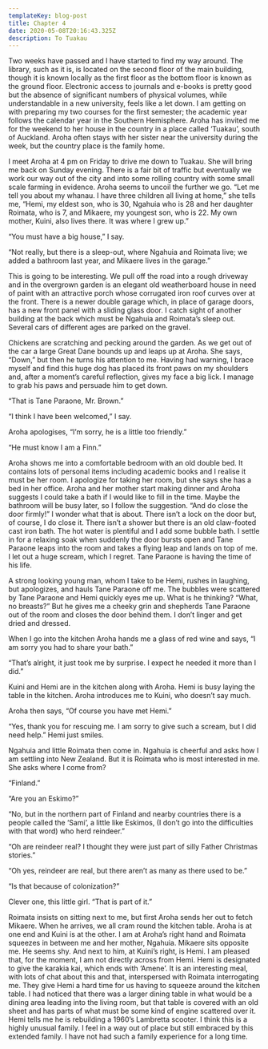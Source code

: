 ```yaml
---
templateKey: blog-post
title: Chapter 4
date: 2020-05-08T20:16:43.325Z
description: To Tuakau
---
```

Two weeks have passed and I have started to find my way around. The library, such as it is, is located on the second floor of the main building, though it is known locally as the first floor as the bottom floor is known as the ground floor. Electronic access to journals and e-books is pretty good but the absence of significant numbers of physical volumes, while understandable in a new university, feels like a let down. I am getting on with preparing my two courses for the first semester; the academic year follows the calendar year in the Southern Hemisphere. Aroha has invited me for the weekend to her house in the country in a place called ‘Tuakau’, south of Auckland. Aroha often stays with her sister near the university during the week, but the country place is the family home.



I meet Aroha at 4 pm on Friday to drive me down to Tuakau. She will bring me back on Sunday evening. There is a fair bit of traffic but eventually we work our way out of the city and into some rolling country with some small scale farming in evidence. Aroha seems to uncoil the further we go. “Let me tell you about my whanau. I have three children all living at home,” she tells me, “Hemi, my eldest son, who is 30, Ngahuia who is 28 and her daughter Roimata, who is 7, and Mikaere, my youngest son, who is 22. My own mother, Kuini, also lives there. It was where I grew up.”



“You must have a big house,” I say.



“Not really, but there is a sleep-out, where Ngahuia and Roimata live; we added a bathroom last year, and Mikaere lives in the garage.”



This is going to be interesting. We pull off the road into a rough driveway and in the overgrown garden is an elegant old weatherboard house in need of paint with an attractive porch whose corrugated iron roof curves over at the front. There is a newer double garage which, in place of garage doors, has a new front panel with a sliding glass door. I catch sight of another building at the back which must be Ngahuia and Roimata’s sleep out. Several cars of different ages are parked on the gravel.



Chickens are scratching and pecking around the garden. As we get out of the car a large Great Dane bounds up and leaps up at Aroha. She says, “Down,” but then he turns his attention to me. Having had warning, I brace myself and find this huge dog has placed its front paws on my shoulders and, after a moment’s careful reflection, gives my face a big lick. I manage to grab his paws and persuade him to get down.



“That is Tane Paraone, Mr. Brown.”



“I think I have been welcomed,” I say.



Aroha apologises, “I’m sorry, he is a little too friendly.”



“He must know I am a Finn.”



Aroha shows me into a comfortable bedroom with an old double bed. It contains lots of personal items including academic books and I realise it must be her room. I apologize for taking her room, but she says she has a bed in her office. Aroha and her mother start making dinner and Aroha suggests I could take a bath if I would like to fill in the time. Maybe the bathroom will be busy later, so I follow the suggestion. “And do close the door firmly!” I wonder what that is about. There isn’t a lock on the door but, of course, I do close it. There isn’t a shower but there is an old claw-footed cast iron bath. The hot water is plentiful and I add some bubble bath. I settle in for a relaxing soak when suddenly the door bursts open and Tane Paraone leaps into the room and takes a flying leap and lands on top of me. I let out a huge scream, which I regret. Tane Paraone is having the time of his life.



A strong looking young man, whom I take to be Hemi, rushes in laughing, but apologizes, and hauls Tane Paraone off me. The bubbles were scattered by Tane Paraone and Hemi quickly eyes me up. What is he thinking? “What, no breasts?” But he gives me a cheeky grin and shepherds Tane Paraone out of the room and closes the door behind them. I don’t linger and get dried and dressed.



When I go into the kitchen Aroha hands me a glass of red wine and says, “I am sorry you had to share your bath.”



“That’s alright, it just took me by surprise. I expect he needed it more than I did.”



Kuini and Hemi are in the kitchen along with Aroha. Hemi is busy laying the table in the kitchen. Aroha introduces me to Kuini, who doesn’t say much.



Aroha then says, “Of course you have met Hemi.”



“Yes, thank you for rescuing me. I am sorry to give such a scream, but I did need help.” Hemi just smiles.



Ngahuia and little Roimata then come in. Ngahuia is cheerful and asks how I am settling into New Zealand. But it is Roimata who is most interested in me. She asks where I come from?



“Finland.”



“Are you an Eskimo?”



“No, but in the northern part of Finland and nearby countries there is a people called the ‘Sami’, a little like Eskimos, (I don’t go into the difficulties with that word) who herd reindeer.”



“Oh are reindeer real? I thought they were just part of silly Father Christmas stories.”



“Oh yes, reindeer are real, but there aren’t as many as there used to be.”



“Is that because of colonization?”



Clever one, this little girl. “That is part of it.”



Roimata insists on sitting next to me, but first Aroha sends her out to fetch Mikaere. When he arrives, we all cram round the kitchen table. Aroha is at one end and Kuini is at the other. I am at Aroha’s right hand and Roimata squeezes in between me and her mother, Ngahuia. Mikaere sits opposite me. He seems shy. And next to him, at Kuini’s right, is Hemi. I am pleased that, for the moment, I am not directly across from Hemi. Hemi is designated to give the karakia kai, which ends with ‘Amene’. It is an interesting meal, with lots of chat about this and that, interspersed with Roimata interrogating me. They give Hemi a hard time for us having to squeeze around the kitchen table. I had noticed that there was a larger dining table in what would be a dining area leading into the living room, but that table is covered with an old sheet and has parts of what must be some kind of engine scattered over it. Hemi tells me he is rebuilding a 1960’s Lambretta scooter. I think this is a highly unusual family. I feel in a way out of place but still embraced by this extended family. I have not had such a family experience for a long time.